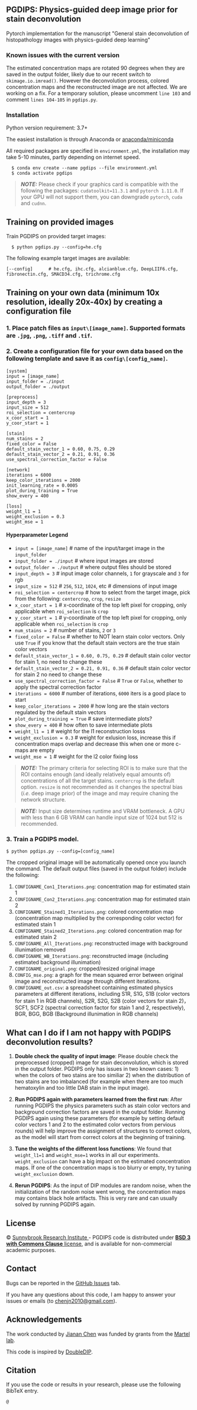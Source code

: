 ## PGDIPS: Physics-guided deep image prior for stain deconvolution

Pytorch implementation for the manuscript "General stain deconvolution of histopathology images with physics-guided deep learning"

### Known issues with the current version
The estimated concentration maps are rotated 90 degrees when they are saved in the output folder, likely due to our recent switch to `skimage.io.imread()`. However the deconvolution process, colored concentration maps and the reconstructed image are not affected. 
We are working on a fix. For a temporary solution, please uncomment `line 103` and comment `lines 104-105` in `pgdips.py`.

### Installation
Python version requirement: 3.7+

The easiest installation is through Anaconda or [anaconda/miniconda](https://docs.conda.io/en/latest/miniconda.html)

All required packages are specified in `environment.yml`, the installation may take 5-10 minutes, partly depending on internet speed.
```
  $ conda env create --name pgdips --file environment.yml
  $ conda activate pgdips
```

> **_NOTE:_** Please check if your graphics card is compatible with the following the packages: `cudatoolkit=11.3.1` and `pytorch 1.11.0`. If your GPU will not support them, you can downgrade `pytorch`, `cuda` and `cudnn`.

## Training on provided images

Train PGDIPS on provided target images:

```
  $ python pgdips.py --config=he.cfg
```

The following example target images are available:

```
[--config]      # he.cfg, ihc.cfg, alcianblue.cfg, DeepLIIF6.cfg, fibronectin.cfg, SMACD34.cfg, trichrome.cfg
```

## Training on your own data (minimum 10x resolution, ideally 20x-40x) by creating a configuration file 

### 1. Place patch files as `input\[image_name]`. Supported formats are `.jpg`, `.png`, `.tiff` and `.tif`.

### 2. Create a configuration file for your own data based on the following template and save it as `config\[config_name]`.

```
[system]
input = [image_name]
input_folder = ./input
output_folder = ./output

[preprocess]
input_depth = 3
input_size = 512
roi_selection = centercrop
x_coor_start = 1
y_coor_start = 1

[stain]
num_stains = 2
fixed_color = False
default_stain_vector_1 = 0.60, 0.75, 0.29
default_stain_vector_2 = 0.21, 0.91, 0.36
use_spectral_correction_factor = False

[network]
iterations = 6000
keep_color_iterations = 2000
init_learning_rate = 0.0005
plot_during_training = True
show_every = 400

[loss]
weight_l1 = 1
weight_exclusion = 0.3
weight_mse = 1
```

#### Hyperparameter Legend

- `input = [image_name]` # name of the input/target image in the `input_folder`
- `input_folder = ./input` # where input images are stored
- `output_folder = ./output` # where output files should be stored
- `input_depth = 3` # input image color channels, `1` for grayscale and `3` for rgb
- `input_size = 512` # `256`, `512`, `1024`, etc # dimensions of input image
- `roi_selection = centercrop` # how to select from the target image, pick from the following: `centercrop`, `crop`, `resize`
- `x_coor_start = 1` # x-coordinate of the top left pixel for cropping, only applicable when `roi_selection` is `crop`
- `y_coor_start = 1` # y-coordinate of the top left pixel for cropping, only applicable when `roi_selection` is `crop`
- `num_stains = 2` # number of stains, `2` or `3` 
- `fixed_color = False` # whether to NOT learn stain color vectors. Only use `True` if you know that the default stain vectors are the true stain color vectors
- `default_stain_vector_1 = 0.60, 0.75, 0.29` # default stain color vector for stain 1, no need to change these
- `default_stain_vector_2 = 0.21, 0.91, 0.36` # default stain color vector for stain 2 no need to change these
- `use_spectral_correction_factor = False` # `True` or `False`, whether to apply the spectral correction factor
- `iterations = 6000` # number of iterations, `6000` iters is a good place to start
- `keep_color_iterations = 2000` # how long are the stain vectors regulated by the default stain vectors
- `plot_during_training = True` # save intermediate plots?
- `show_every = 400` # how often to save intermediate plots
- `weight_l1 = 1` # weight for the l1 reconstruction losss
- `weight_exclusion = 0.3` # weight for exlusion loss, increase this if concentration maps overlap and decrease this when one or more c-maps are empty
- `weight_mse = 1` # weight for the l2 color fixing loss

> **_NOTE:_** The primary criteria for selecting ROI is to make sure that the ROI contains enough (and ideally relatively equal amounts of) concentrations of all the target stains. `centercrop` is the default option. `resize` is not recommended as it changes the spectral bias (_i.e._ deep image prior) of the image and may require chaning the network structure.

> **_NOTE:_** Input size determines runtime and VRAM bottleneck. A GPU with less than 6 GB VRAM can handle input size of 1024 but 512 is recommended.

### 3. Train a PGDIPS model.

```
$ python pgdips.py --config=[config_name]
```

The cropped original image will be automatically opened once you launch the command. The default output files (saved in the output folder) include the following:
1. `CONFIGNAME_Con1_Iterations.png`: concentration map for estimated stain 1
2. `CONFIGNAME_Con2_Iterations.png`: concentration map for estimated stain 2
3. `CONFIGNAME_Stained1_Iterations.png`: colored concentration map (concentration map multiplied by the corresponding color vector) for estimated stain 1
4. `CONFIGNAME_Stained2_Iterations.png`: colored concentration map for estimated stain 2
5. `CONFIGNAME_All_Iterations.png`: reconstructed image with background illunimation removed
6. `CONFIGNAME_WB_Iterations.png`: reconstructed image (including estimated background illunimation)
7. `CONFIGNAME_original.png`: cropped/resized original image
8. `CONFIG_mse.png`: a graph for the mean squared error between original image and reconstructed image through different iterations. 
9. `CONFIGNAME_out.csv`: a spreadsheet containing estimated physics parameters at different iterations, including S1R, S1G, S1B (color vectors for stain 1 in RGB channels), S2R, S2G, S2B (color vectors for stain 2)，SCF1, SCF2 (spectral correction factor for stain 1 and 2, respectively), BGR, BGG, BGB (Background illunimation 
in RGB channels)

## What can I do if I am not happy with PGDIPS deconvolution results?
1. **Double check the quality of input image**: Please double check the preprocessed (cropped) image for stain deconvolution, which is stored in the output folder. PGDIPS only has issues in two known cases: 1) when the colors of two stains are too similiar 2) when the distribution of two stains are too imbalanced (for example when there are too much hematoxylin and too little DAB stain in the input image).

2. **Run PGDIPS again with parameters learned from the first run**: After running PGDIPS the physics parameters such as stain color vectors and background correction factors are saved in the output folder. Running PGDIPS again using these parameters (for example by setting default color vectors 1 and 2 to the estimated color vectors from pervious rounds) will help improve the assignment of structures to correct colors, as the model will start from correct colors at the beginning of training.

3. **Tune the weights of the different loss functions**: We found that `weight_l1=1` and `weight_mse=1` works in all our experiments. `weight_exclusion` can have a big impact on the estimated concentration maps. If one of the concentration maps is too blurry or empty, try tuning `weight_exclusion` down. 

4. **Rerun PGDIPS**: As the input of DIP modules are random noise, when the initialization of the random noise went wrong, the concentration maps may contains black hole artifacts. This is very rare and can usually solved by running PGDIPS again.


## License

© [Sunnybrook Research Institute ](https://sunnybrook.ca/research/) - PGDIPS code is distributed under [**BSD 3 with Commons Clause**  license](https://github.com/GJiananChen/PGDIPS/blob/master/LICENSE.md), and is available for non-commercial academic purposes.

## Contact

Bugs can be reported in the [GitHub Issues](https://github.com/GJiananChen/PGDIPS/issues) tab.

If you have any questions about this code, I am happy to answer your issues or emails (to [chenjn2010@gmail.com](mailto:chenjn2010@gmail.com)).

## Acknowledgements

The work conducted by [Jianan Chen](https://gjiananchen.github.io/) was funded by grants from the [Martel lab](https://github.com/martellab-sri).

This code is inspired by [DoubleDIP](https://github.com/yossigandelsman/DoubleDIP).

## Citation

If you use the code or results in your research, please use the following BibTeX entry.

```
@
```

## 
